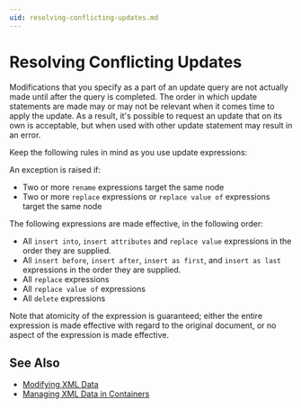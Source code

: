 ```yaml
---
uid: resolving-conflicting-updates.md
---
```


# Resolving Conflicting Updates

Modifications that you specify as a part of an update query are not actually made until after the query is completed. The order in which update statements are made may or may not be relevant when it comes time to apply the update. As a result, it's possible to request an update that on its own is acceptable, but when used with other update statement may result in an error.


Keep the following rules in mind as you use update expressions:

An exception is raised if:

* Two or more `rename` expressions target the same node
* Two or more `replace` expressions or `replace value of` expressions target the same node

The following expressions are made effective, in the following order:

* All `insert into`, `insert attributes` and `replace value` expressions in the order they are supplied.
* All `insert before`, `insert after`, `insert as first`, and `insert as last` expressions in the order they are supplied.
* All `replace` expressions
* All `replace value of` expressions
* All `delete` expressions

Note that atomicity of the expression is guaranteed; either the entire expression is made effective with regard to the original document, or no aspect of the expression is made effective.

## See Also

* [Modifying XML Data](xref:modifying-xml-data.md)
* [Managing XML Data in Containers](xref:managing-xml-data-in-containers.md)